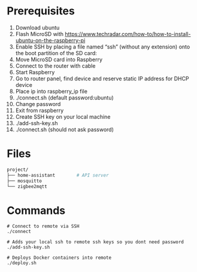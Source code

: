 # Prerequisites
1. Download ubuntu
2. Flash MicroSD with https://www.techradar.com/how-to/how-to-install-ubuntu-on-the-raspberry-pi
3. Enable SSH by placing a file named “ssh” (without any extension) onto the boot partition of the SD card:
4. Move MicroSD card into Raspberry
5. Connect to the router with cable
6. Start Raspberry
6. Go to router panel, find device and reserve static IP address for DHCP device
7. Place ip into raspberry_ip file
8. ./connect.sh (default password:ubuntu)
9. Change password
10. Exit from raspberry
11. Create SSH key on your local machine
12. ./add-ssh-key.sh
13. ./connect.sh (should not ask password)

# Files

```sh
project/
├── home-assistant        # API server
├── mosquitto  
└── zigbee2mqtt     
```


# Commands

```
# Connect to remote via SSH
./connect

# Adds your local ssh to remote ssh keys so you dont need password
./add-ssh-key.sh

# Deploys Docker containers into remote
./deploy.sh

```
